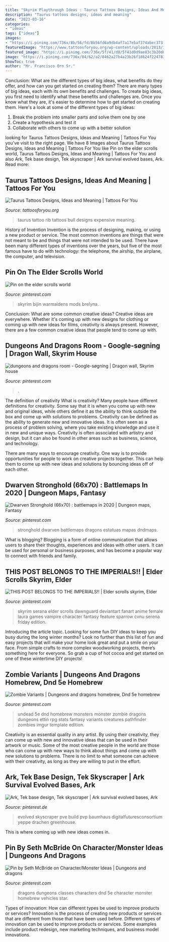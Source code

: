 ```yaml
---
title: "Skyrim Playthrough Ideas : Taurus Tattoos Designs, Ideas And Meaning"
description: "Taurus tattoos designs, ideas and meaning"
date: "2023-03-16"
categories:
- "ideas"
tags: ["ideas"]
images:
- "https://i.pinimg.com/736x/8b/56/fd/8b56fd6a9db4af7a17e5af374abec373.jpg"
featuredImage: "https://www.tattoosforyou.org/wp-content/uploads/2013/10/Taurus-Tattoo-For-Men.jpg"
featured_image: "https://i.pinimg.com/736x/5f/41/d0/5f41d0d9ae83c3b20d06a5378787ba99--the-elder-scrolls.jpg"
image: "https://i.pinimg.com/736x/84/62/a2/8462a27b4a23b26f18624f224783e2c1.jpg"
ShowToc: true
author: "Mr. Francisco Orn Sr."
---
```



Conclusion: What are the different types of big ideas, what benefits do they offer, and how can you get started on creating them?
There are many types of big ideas, each with its own benefits and challenges. To create big ideas, you first need to identify what these benefits and challenges are. Once you know what they are, it's easier to determine how to get started on creating them. Here's a look at some of the different types of big ideas:
1. Break the problem into smaller parts and solve them one by one
2. Create a hypothesis and test it
3. Collaborate with others to come up with a better solution

	

		
looking for Taurus Tattoos Designs, Ideas and Meaning | Tattoos For You you've visit to the right page. We have 8 Images about Taurus Tattoos Designs, Ideas and Meaning | Tattoos For You like Pin on the elder scrolls world, Taurus Tattoos Designs, Ideas and Meaning | Tattoos For You and also Ark, Tek base design, Tek skyscraper | Ark survival evolved bases, Ark. Read more:
		
    
## Taurus Tattoos Designs, Ideas And Meaning | Tattoos For You

<img loading=lazy src="https://www.tattoosforyou.org/wp-content/uploads/2013/10/Taurus-Tattoo-For-Men.jpg" onerror="this.onerror=null;this.src='https://tse4.mm.bing.net/th?id=OIP.K0TKcfTqHt_nYflHNn2sSAHaJ4&amp;pid=15.1';" alt="Taurus Tattoos Designs, Ideas and Meaning | Tattoos For You">

_Source: tattoosforyou.org_

>taurus tattoo rib tattoos bull designs expensive meaning. 

	

History of Invention
Invention is the process of designing, making, or using a new product or service. The most common inventions are things that were not meant to be and things that were not intended to be used. There have been many different types of inventions over the years, but five of the most famous have to do with technology: the telephone, the airship, the airplane, the computer, and television.

    
## Pin On The Elder Scrolls World

<img loading=lazy src="https://i.pinimg.com/736x/75/db/a6/75dba63d5c86e1b506a3ae3b908daf16--elder-scrolls-skyrim.jpg" onerror="this.onerror=null;this.src='https://tse2.mm.bing.net/th?id=OIP.2zEKV2FuPhGKbwHHd-4FVwHaKt&amp;pid=15.1';" alt="Pin on the elder scrolls world">

_Source: pinterest.com_

>skyrim bijin warmaidens mods brelyna. 

	

Conclusion: What are some common creative ideas?
Creative ideas are everywhere. Whether it's coming up with new designs for clothing or coming up with new ideas for films, creativity is always present. However, there are a few common creative ideas that people tend to come up with.

    
## Dungeons And Dragons Room - Google-søgning | Dragon Wall, Skyrim House

<img loading=lazy src="https://i.pinimg.com/736x/13/7a/55/137a55ba4325c984cd8ec9edd07a7d5b.jpg" onerror="this.onerror=null;this.src='https://tse4.mm.bing.net/th?id=OIP.5IjpHx_YWdEFLBavOKnFuwHaE8&amp;pid=15.1';" alt="dungeons and dragons room - Google-søgning | Dragon wall, Skyrim house">

_Source: pinterest.com_

>. 

	

The definition of creativity
What is creativity? Many people have different definitions for creativity. Some say that it is when you come up with new and original ideas, while others define it as the ability to think outside the box and come up with solutions to problems.
Creativity can be defined as the ability to generate new and innovative ideas. It is often seen as a process of problem solving, where you take existing knowledge and use it in new and unique ways. Creativity is often associated with artistry and design, but it can also be found in other areas such as business, science, and technology.

There are many ways to encourage creativity. One way is to provide opportunities for people to work on creative projects together. This can help them to come up with new ideas and solutions by bouncing ideas off of each other.

    
## Dwarven Stronghold (66x70) : Battlemaps In 2020 | Dungeon Maps, Fantasy

<img loading=lazy src="https://i.pinimg.com/736x/9b/56/25/9b56259511e31b42d261d03c143e79b0.jpg" onerror="this.onerror=null;this.src='https://tse2.mm.bing.net/th?id=OIP.5WQmCQz00Hmq9-UivhX2QgHaH2&amp;pid=15.1';" alt="Dwarven Stronghold (66x70) : battlemaps in 2020 | Dungeon maps, Fantasy">

_Source: pinterest.com_

>stronghold dwarven battlemaps dragons estatuas mapas dndmaps. 

	

What is blogging?
Blogging is a form of online communication that allows users to share their thoughts, experiences and ideas with other users. It can be used for personal or business purposes, and has become a popular way to connect with friends and family.

    
## THIS POST BELONGS TO THE IMPERIALS!! | Elder Scrolls Skyrim, Elder

<img loading=lazy src="https://i.pinimg.com/736x/5f/41/d0/5f41d0d9ae83c3b20d06a5378787ba99--the-elder-scrolls.jpg" onerror="this.onerror=null;this.src='https://tse3.mm.bing.net/th?id=OIP.5S-lC3WkuT2JkexQz42ZLADCEs&amp;pid=15.1';" alt="THIS POST BELONGS TO THE IMPERIALS!! | Elder scrolls skyrim, Elder">

_Source: pinterest.com_

>skyrim serana elder scrolls dawnguard deviantart fanart anime female laura games vampire character fantasy feature sparrow cvnu serena friday edition. 

	

Introducing the article topic.
Looking for some fun DIY ideas to keep you busy during the long winter months? Look no further than this list of fun and easy projects that will make your home look great and put a smile on your face. From simple crafts to more complex woodworking projects, there’s something here for everyone. So grab a cup of hot cocoa and get started on one of these wintertime DIY projects!

    
## Zombie Variants | Dungeons And Dragons Homebrew, Dnd 5e Homebrew

<img loading=lazy src="https://i.pinimg.com/736x/84/62/a2/8462a27b4a23b26f18624f224783e2c1.jpg" onerror="this.onerror=null;this.src='https://tse3.mm.bing.net/th?id=OIP.64myXhWCuAIL6lXQE21dAgHaKd&amp;pid=15.1';" alt="Zombie Variants | Dungeons and dragons homebrew, Dnd 5e homebrew">

_Source: pinterest.com_

>undead 5e dnd homebrew monsters monster zombie dragons dungeons ettin rpg stats fantasy variants creatures pathfinder zombies imgur template edition. 

	

Creativity is an essential quality in any artist. By using their creativity, they can come up with new and innovative ideas that can be used in their artwork or music. Some of the most creative people in the world are those who can come up with new ways to think about things and come up with new solutions to problems. There is no limit to what someone can achieve with their creativity, as long as they are willing to put in the effort.

    
## Ark, Tek Base Design, Tek Skyscraper | Ark Survival Evolved Bases, Ark

<img loading=lazy src="https://i.pinimg.com/736x/cb/ee/05/cbee05cbf8925edfa2ccb8ef7392d327.jpg" onerror="this.onerror=null;this.src='https://tse3.mm.bing.net/th?id=OIP.KWZ1smTbBTNOmR_uR4YojwHaEK&amp;pid=15.1';" alt="Ark, Tek base design, Tek skyscraper | Ark survival evolved bases, Ark">

_Source: pinterest.de_

>evolved skyscraper pve build pvp baumhaus digitalfuturesconsortium yeppe drachen greenhouse. 

	

This is where coming up with new ideas comes in.

    
## Pin By Seth McBride On Character/Monster Ideas | Dungeons And Dragons

<img loading=lazy src="https://i.pinimg.com/736x/8b/56/fd/8b56fd6a9db4af7a17e5af374abec373.jpg" onerror="this.onerror=null;this.src='https://tse2.mm.bing.net/th?id=OIP.Ig1GDaZ1-ecXe6p8t4NtSwHaLH&amp;pid=15.1';" alt="Pin by Seth McBride on Character/Monster Ideas | Dungeons and dragons">

_Source: pinterest.com_

>dragons dungeons classes characters dnd 5e character monster homebrew vehicles star. 

	

Types of innovation: How can different types be used to improve products or services?
Innovation is the process of creating new products or services that are different from those that have been used before. Different types of innovation can be used to improve products or services. Some examples include product redesign, new marketing techniques, and business model innovations.

